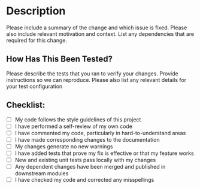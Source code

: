 # Description

Please include a summary of the change and which issue is fixed. Please also include relevant motivation and context. List any dependencies that are required for this change.

## How Has This Been Tested?

Please describe the tests that you ran to verify your changes. Provide instructions so we can reproduce. Please also list any relevant details for your test configuration

## Checklist:

- [ ] My code follows the style guidelines of this project
- [ ] I have performed a self-review of my own code
- [ ] I have commented my code, particularly in hard-to-understand areas
- [ ] I have made corresponding changes to the documentation
- [ ] My changes generate no new warnings
- [ ] I have added tests that prove my fix is effective or that my feature works
- [ ] New and existing unit tests pass locally with my changes
- [ ] Any dependent changes have been merged and published in downstream modules
- [ ] I have checked my code and corrected any misspellings
